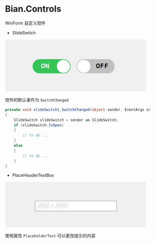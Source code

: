 # Bian.Controls
WinForm 自定义控件
- SlideSwitch

![dfa0cb2c6c870303a9f81b7c82f0665b.png](https://github.com/bianchh/Bian.Controls/blob/master/Controls/Images/dfa0cb2c6c870303a9f81b7c82f0665b.png)

控件的默认事件为 `SwitchChanged`
```C#
private void slideSwitch1_SwitchChanged(object sender, EventArgs e)
{
	SlideSwitch slideSwitch = sender as SlideSwitch;
	if (slideSwitch.IsOpen)
	{
		// to do ...		
	}
	else
	{
		// to do ...		
	}
}
```
- PlaceHeaderTextBox

![5fabdadc7109d5c2593b5be0d3dd3a24.png](https://github.com/bianchh/Bian.Controls/blob/master/Controls/Images/5fabdadc7109d5c2593b5be0d3dd3a24.png)

使用属性 `PlaceholderText` 可以更改提示的内容
